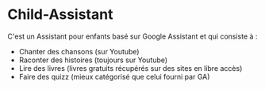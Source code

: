 # Child-Assistant
C'est un Assistant pour enfants basé sur Google Assistant et qui consiste à :
- Chanter des chansons (sur Youtube)
- Raconter des histoires (toujours sur Youtube)
- Lire des livres (livres gratuits récupérés sur des sites en libre accès)
- Faire des quizz (mieux catégorisé que celui fourni par GA)
